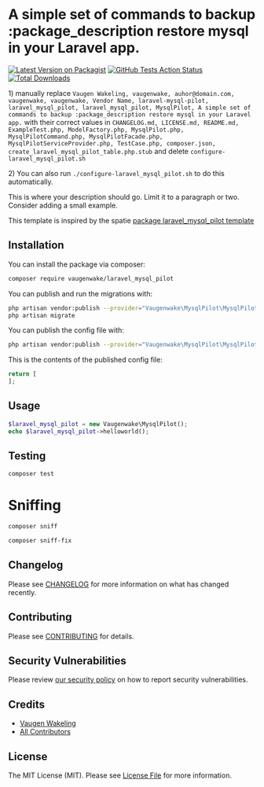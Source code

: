 # A simple set of commands to backup :package_description restore mysql in your Laravel app.

[![Latest Version on Packagist](https://img.shields.io/packagist/v/vaugenwake/laravel_mysql_pilot.svg?style=flat-square)](https://packagist.org/packages/vaugenwake/laravel_mysql_pilot)
[![GitHub Tests Action Status](https://img.shields.io/github/workflow/status/vaugenwake/laravel_mysql_pilot/tests?label=tests)](https://github.com/vaugenwake/laravel_mysql_pilot/actions?query=workflow%3Atests+branch%3Amaster)
[![Total Downloads](https://img.shields.io/packagist/dt/vaugenwake/laravel_mysql_pilot.svg?style=flat-square)](https://packagist.org/packages/vaugenwake/laravel_mysql_pilot)

[](delete) 1) manually replace `Vaugen Wakeling, vaugenwake, auhor@domain.com, vaugenwake, vaugenwake, Vendor Name, laravel-mysql-pilot, laravel_mysql_pilot, laravel_mysql_pilot, MysqlPilot, A simple set of commands to backup :package_description restore mysql in your Laravel app.` with their correct values
[](delete) in `CHANGELOG.md, LICENSE.md, README.md, ExampleTest.php, ModelFactory.php, MysqlPilot.php, MysqlPilotCommand.php, MysqlPilotFacade.php, MysqlPilotServiceProvider.php, TestCase.php, composer.json, create_laravel_mysql_pilot_table.php.stub`
[](delete) and delete `configure-laravel_mysql_pilot.sh`

[](delete) 2) You can also run `./configure-laravel_mysql_pilot.sh` to do this automatically.

This is where your description should go. Limit it to a paragraph or two. Consider adding a small example.

This template is inspired by the spatie [package laravel_mysql_pilot template](https://github.com/spatie/package-laravel_mysql_pilot-laravel)

## Installation

You can install the package via composer:

```bash
composer require vaugenwake/laravel_mysql_pilot
```

You can publish and run the migrations with:

```bash
php artisan vendor:publish --provider="Vaugenwake\MysqlPilot\MysqlPilotServiceProvider" --tag="laravel_mysql_pilot-migrations"
php artisan migrate
```

You can publish the config file with:

```bash
php artisan vendor:publish --provider="Vaugenwake\MysqlPilot\MysqlPilotServiceProvider" --tag="laravel_mysql_pilot-config"
```

This is the contents of the published config file:

```php
return [
];
```

## Usage

```php
$laravel_mysql_pilot = new Vaugenwake\MysqlPilot();
echo $laravel_mysql_pilot->helloworld();
```

## Testing

```bash
composer test
```

# Sniffing

```bash
composer sniff
```

```bash
composer sniff-fix
```

## Changelog

Please see [CHANGELOG](CHANGELOG.md) for more information on what has changed recently.

## Contributing

Please see [CONTRIBUTING](.github/CONTRIBUTING.md) for details.

## Security Vulnerabilities

Please review [our security policy](../../security/policy) on how to report security vulnerabilities.

## Credits

- [Vaugen Wakeling](https://github.com/vaugenwake)
- [All Contributors](../../contributors)

## License

The MIT License (MIT). Please see [License File](LICENSE.md) for more information.
